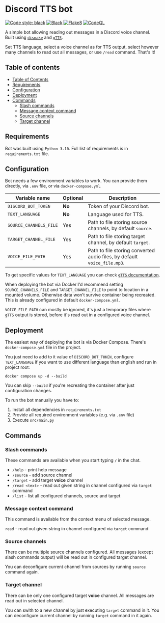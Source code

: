 # Discord TTS bot

[![Code style: black](https://img.shields.io/badge/code%20style-black-000000.svg)](https://github.com/psf/black)
[![Black](https://github.com/Electronic-Mango/discord-tts-bot/actions/workflows/black.yml/badge.svg)](https://github.com/Electronic-Mango/discord-tts-bot/actions/workflows/black.yml)
[![Flake8](https://github.com/Electronic-Mango/discord-tts-bot/actions/workflows/flake8.yml/badge.svg)](https://github.com/Electronic-Mango/discord-tts-bot/actions/workflows/flake8.yml)
[![CodeQL](https://github.com/Electronic-Mango/discord-tts-bot/actions/workflows/codeql-analysis.yml/badge.svg)](https://github.com/Electronic-Mango/discord-tts-bot/actions/workflows/codeql-analysis.yml)

A simple bot allowing reading out messages in a Discord voice channel.
Built using [`disnake`](https://docs.disnake.dev/en/stable/) and [`gTTS`](https://gtts.readthedocs.io/en/latest/).

Set TTS language, select a voice channel as for TTS output, select however many channels to read out all messages, or use `/read` command.
That's it!



## Table of contents

- [Table of Contents](#table-of-contents)
- [Requirements](#requirements)
- [Configuration](#configuration)
- [Deployment](#deployment)
- [Commands](#commands)
  - [Slash commands](#slash-commands)
  - [Message context command](#message-context-command)
  - [Source channels](#source-channels)
  - [Target channel](#target-channel)



## Requirements

Bot was built using `Python 3.10`. Full list of requirements is in `requirements.txt` file.



## Configuration

Bot needs a few environment variables to work.
You can provide them directly, via `.env` file, or via `docker-compose.yml`.

|Variable name|Optional|Description|
|-------------|--------|-----------|
|`DISCORD_BOT_TOKEN`|**No**|Token of your Discord bot.|
|`TEXT_LANGUAGE`|**No**|Language used for TTS.|
|`SOURCE_CHANNELS_FILE`|Yes|Path to file storing source channels, by default `source`.|
|`TARGET_CHANNEL_FILE`|Yes|Path to file storing target channel, by default `target`.|
|`VOICE_FILE_PATH`|Yes|Path to file storing converted audio files, by default `voice_file.mp3`.|

To get specific values for `TEXT_LANGUAGE` you can check [`gTTS` documentation](https://gtts.readthedocs.io/en/latest/module.html#languages-gtts-lang).

When deploying the bot via Docker I'd recommend setting `SOURCE_CHANNELS_FILE` and `TARGET_CHANNEL_FILE` to point to location in a mounted volume.
Otherwise data won't survive container being recreated.
This is already configured in default `docker-compose.yml`.

`VOICE_FILE_PATH` can mostly be ignored, it's just a temporary files where `gTTS` output is stored, before it's read out in a configured voice channel.



## Deployment

The easiest way of deploying the bot is via Docker Compose.
There's `docker-compose.yml` file in the project.

You just need to add to it value of `DISCORD_BOT_TOKEN`, configure `TEXT_LANGUAGE` if you want to use different language than english and run in project root:

```console
docker compose up -d --build
```

You can skip `--build` if you're recreating the container after just configuration changes.

To run the bot manually you have to:
 1. Install all dependencies in `requirements.txt`
 1. Provide all required environment variables (e.g. via `.env` file)
 1. Execute `src/main.py`



## Commands

### Slash commands

These commands are available when you start typing `/` in the chat.

 * `/help` - print help message
 * `/source` - add source channel
 * `/target` - add target **voice** channel
 * `/read <text>` - read out given string in channel configured via `target` command
 * `/list` - list all configured channels, source and target


### Message context command

This command is available from the context menu of selected message.

`read` - read out given string in channel configured via `target` command


### Source channels

There can be multiple source channels configured.
All messages (except slash commands output) will be read out in configured target channel.

You can deconfigure current channel from sources by running `source` command again.


### Target channel

There can be only one configured target **voice** channel.
All messages are read out in selected channel.

You can swith to a new channel by just executing `target` command in it.
You can deconfigure current channel by running `target` command in it again.
